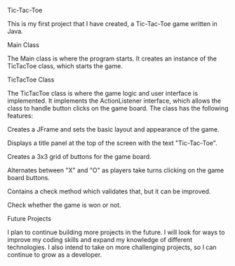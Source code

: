Tic-Tac-Toe

This is my first project that I have created, a Tic-Tac-Toe game written in Java.

Main Class

The Main class is where the program starts. It creates an instance of the TicTacToe class, which starts the game.

TicTacToe Class

  The TicTacToe class is where the game logic and user interface is implemented. It implements the ActionListener interface, which allows the class to handle button clicks on the game board. The class has the following features:

Creates a JFrame and sets the basic layout and appearance of the game.

Displays a title panel at the top of the screen with the text "Tic-Tac-Toe".

Creates a 3x3 grid of buttons for the game board.

Alternates between "X" and "O" as players take turns clicking on the game board buttons.

Contains a check method which validates that, but it can be improved.

Check whether the game is won or not.

Future Projects

I plan to continue building more projects in the future. I will look for ways to improve my coding skills and expand my knowledge of different technologies. I also intend to take on more challenging projects, so I can continue to grow as a developer.
